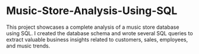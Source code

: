 # Music-Store-Analysis-Using-SQL
This project showcases a complete analysis of a music store database using SQL. I created the database schema and wrote several SQL queries to extract valuable business insights related to customers, sales, employees, and music trends.

